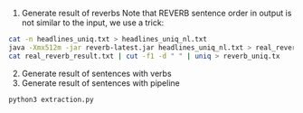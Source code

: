 1. Generate result of reverbs
Note that REVERB sentence order in output is not similar to the input, we use a trick: 


```bash
cat -n headlines_uniq.txt > headlines_uniq_nl.txt
java -Xmx512m -jar reverb-latest.jar headlines_uniq_nl.txt > real_reverb_result.txt
cat real_reverb_result.txt | cut -f1 -d " " | uniq > reverb_uniq.tx
```
  
2. Generate result of sentences with verbs
3. Generate result of sentences with pipeline

```bash
python3 extraction.py
```
